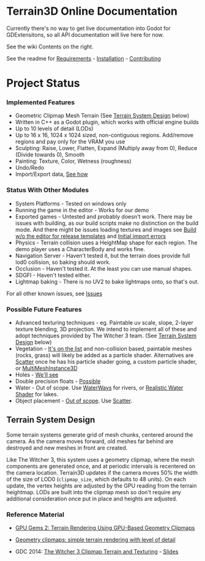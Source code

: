# Terrain3D Online Documentation

Currently there's no way to get live documentation into Godot for GDExtensitons, so all API documentation will live here for now. 

See the wiki Contents on the right.

See the readme for [Requirements](https://github.com/outobugi/GDExtensionTerrain#requirements) - [Installation](https://github.com/outobugi/GDExtensionTerrain#installation--setup) - [Contributing](https://github.com/outobugi/GDExtensionTerrain#contributing)

# Project Status

### Implemented Features

* Geometric Clipmap Mesh Terrain (See [Terrain System Design](#terrain-system-design) below)
* Written in C++ as a Godot plugin, which works with official engine builds
* Up to 10 levels of detail (LODs)
* Up to 16 x 16, 1024 x 1024 sized, non-contiguous regions. Add/remove regions and pay only for the VRAM you use
* Sculpting: Raise, Lower, Flatten, Expand (Multiply away from 0), Reduce (Divide towards 0), Smooth
* Painting: Texture, Color, Wetness (roughness)
* Undo/Redo
* Import/Export data, [See how](https://github.com/outobugi/GDExtensionTerrain/wiki/Importing-&-Exporting-Data)


### Status With Other Modules
* System Platforms - Tested on windows only
* Running the game in the editor - Works for our demo
* Exported games - Untested and probably doesn't work. There may be issues with building, as our build scripts make no distinction on the build mode. And there might be issues loading textures and images see [Build w/o the editor for release templates](https://github.com/outobugi/GDExtensionTerrain/issues/76) and [Initial import errors](https://github.com/outobugi/GDExtensionTerrain/issues/20)
* Physics - Terrain collision uses a HeightMap shape for each region. The demo player uses a CharacterBody and works fine.
* Navigation Server - Haven't tested it, but the terrain does provide full lod0 collision, so baking should work.
* Occlusion - Haven't tested it. At the least you can use manual shapes.
* SDGFI - Haven't tested either. 
* Lightmap baking - There is no UV2 to bake lightmaps onto, so that's out.

For all other known issues, see [Issues](https://github.com/outobugi/GDExtensionTerrain/issues)

### Possible Future Features
* Advanced texturing techniques - eg. Paintable uv scale, slope, 2-layer texture blending, 3D projection. We intend to implement all of these and adopt techniques provided by The Witcher 3 team. (See [Terrain System Design](#terrain-system-design) below)
* Vegetation - [It's on the list](https://github.com/outobugi/GDExtensionTerrain/issues/43) and non-collision based, paintable meshes (rocks, grass) will likely be added as a particle shader. Alternatives are [Scatter](https://github.com/HungryProton/scatter) once he has his particle shader going, a custom particle shader, or [MultiMeshInstance3D](https://docs.godotengine.org/en/stable/tutorials/3d/using_multi_mesh_instance.html)
* Holes - [We'll see](https://github.com/outobugi/GDExtensionTerrain/issues/60)
* Double precision floats - [Possible](https://github.com/outobugi/GDExtensionTerrain/issues/30)
* Water - Out of scope. Use [WaterWays](https://github.com/Arnklit/Waterways) for rivers, or [Realistic Water Shader](https://godotengine.org/asset-library/asset/343) for lakes.
* Object placement - [Out of scope](https://github.com/outobugi/GDExtensionTerrain/issues/47). Use [Scatter](https://github.com/HungryProton/scatter).


## Terrain System Design

Some terrain systems generate grid of mesh chunks, centered around the camera. As the camera moves forward, old meshes far behind are destroyed and new meshes in front are created.

Like The Witcher 3, this system uses a geometry clipmap, where the mesh components are generated once, and at periodic intervals is recentered on the camera location. Terrain3D updates if the camera moves 50% the width of the size of LOD0 (`clipmap_size`, which defaults to 48 units). On each update, the vertex heights are adjusted by the GPU reading from the terrain heightmap. LODs are built into the clipmap mesh so don't require any additional consideration once put in place and heights are adjusted.

### Reference Material
* [GPU Gems 2: Terrain Rendering Using GPU-Based Geometry Clipmaps](https://developer.nvidia.com/gpugems/gpugems2/part-i-geometric-complexity/chapter-2-terrain-rendering-using-gpu-based-geometry)

* [Geometry clipmaps: simple terrain rendering with level of detail](https://mikejsavage.co.uk/blog/geometry-clipmaps.html)

* GDC 2014: [The Witcher 3 Clipmap Terrain and Texturing](https://archive.org/details/GDC2014Gollent) - [Slides](https://ubm-twvideo01.s3.amazonaws.com/o1/vault/GDC2014/Presentations/Gollent_Marcin_Landscape_Creation_and.pdf)
